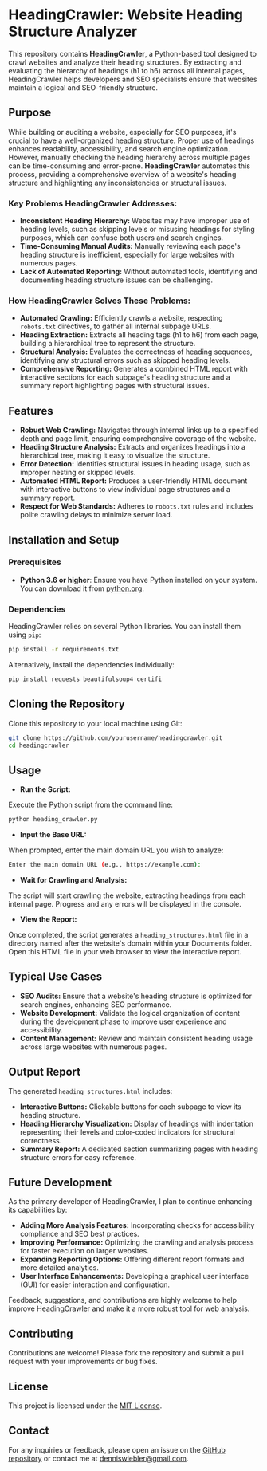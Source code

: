 # HeadingCrawler: Website Heading Structure Analyzer

This repository contains **HeadingCrawler**, a Python-based tool designed to crawl websites and analyze their heading structures. By extracting and evaluating the hierarchy of headings (h1 to h6) across all internal pages, HeadingCrawler helps developers and SEO specialists ensure that websites maintain a logical and SEO-friendly structure.

## Purpose

While building or auditing a website, especially for SEO purposes, it's crucial to have a well-organized heading structure. Proper use of headings enhances readability, accessibility, and search engine optimization. However, manually checking the heading hierarchy across multiple pages can be time-consuming and error-prone. **HeadingCrawler** automates this process, providing a comprehensive overview of a website's heading structure and highlighting any inconsistencies or structural issues.

### Key Problems HeadingCrawler Addresses:

- **Inconsistent Heading Hierarchy:** Websites may have improper use of heading levels, such as skipping levels or misusing headings for styling purposes, which can confuse both users and search engines.
- **Time-Consuming Manual Audits:** Manually reviewing each page's heading structure is inefficient, especially for large websites with numerous pages.
- **Lack of Automated Reporting:** Without automated tools, identifying and documenting heading structure issues can be challenging.

### How HeadingCrawler Solves These Problems:

- **Automated Crawling:** Efficiently crawls a website, respecting `robots.txt` directives, to gather all internal subpage URLs.
- **Heading Extraction:** Extracts all heading tags (h1 to h6) from each page, building a hierarchical tree to represent the structure.
- **Structural Analysis:** Evaluates the correctness of heading sequences, identifying any structural errors such as skipped heading levels.
- **Comprehensive Reporting:** Generates a combined HTML report with interactive sections for each subpage's heading structure and a summary report highlighting pages with structural issues.

## Features

- **Robust Web Crawling:** Navigates through internal links up to a specified depth and page limit, ensuring comprehensive coverage of the website.
- **Heading Structure Analysis:** Extracts and organizes headings into a hierarchical tree, making it easy to visualize the structure.
- **Error Detection:** Identifies structural issues in heading usage, such as improper nesting or skipped levels.
- **Automated HTML Report:** Produces a user-friendly HTML document with interactive buttons to view individual page structures and a summary report.
- **Respect for Web Standards:** Adheres to `robots.txt` rules and includes polite crawling delays to minimize server load.

## Installation and Setup

### Prerequisites

- **Python 3.6 or higher**: Ensure you have Python installed on your system. You can download it from [python.org](https://www.python.org/downloads/).

### Dependencies

HeadingCrawler relies on several Python libraries. You can install them using `pip`:

```bash
pip install -r requirements.txt
```

Alternatively, install the dependencies individually:

```bash
pip install requests beautifulsoup4 certifi 
```

## Cloning the Repository

Clone this repository to your local machine using Git:

```bash
git clone https://github.com/yourusername/headingcrawler.git
cd headingcrawler
```

## Usage

- **Run the Script:**

Execute the Python script from the command line:

```bash
python heading_crawler.py
```

- **Input the Base URL:**

When prompted, enter the main domain URL you wish to analyze:

```bash
Enter the main domain URL (e.g., https://example.com):
```

- **Wait for Crawling and Analysis:**

The script will start crawling the website, extracting headings from each internal page. Progress and any errors will be displayed in the console.

- **View the Report:**

Once completed, the script generates a `heading_structures.html` file in a directory named after the website's domain within your Documents folder. Open this HTML file in your web browser to view the interactive report.

## Typical Use Cases

- **SEO Audits:** Ensure that a website's heading structure is optimized for search engines, enhancing SEO performance.
- **Website Development:** Validate the logical organization of content during the development phase to improve user experience and accessibility.
- **Content Management:** Review and maintain consistent heading usage across large websites with numerous pages.

## Output Report

The generated `heading_structures.html` includes:

- **Interactive Buttons:** Clickable buttons for each subpage to view its heading structure.
- **Heading Hierarchy Visualization:** Display of headings with indentation representing their levels and color-coded indicators for structural correctness.
- **Summary Report:** A dedicated section summarizing pages with heading structure errors for easy reference.

## Future Development

As the primary developer of HeadingCrawler, I plan to continue enhancing its capabilities by:

- **Adding More Analysis Features:** Incorporating checks for accessibility compliance and SEO best practices.
- **Improving Performance:** Optimizing the crawling and analysis process for faster execution on larger websites.
- **Expanding Reporting Options:** Offering different report formats and more detailed analytics.
- **User Interface Enhancements:** Developing a graphical user interface (GUI) for easier interaction and configuration.

Feedback, suggestions, and contributions are highly welcome to help improve HeadingCrawler and make it a more robust tool for web analysis.

## Contributing

Contributions are welcome! Please fork the repository and submit a pull request with your improvements or bug fixes.

## License

This project is licensed under the [MIT License](LICENSE).

## Contact

For any inquiries or feedback, please open an issue on the [GitHub repository](https://github.com/DeanBeanBEER-WARE/tag_crawler?tab=readme-ov-file) or contact me at [denniswiebler@gmail.com](mailto:denniswiebler@gmail.com).
